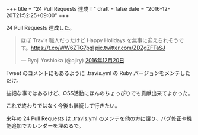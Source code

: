 +++
title = "24 Pull Requests 達成！"
draft = false
date = "2016-12-20T21:52:25+09:00"
+++

24 Pull Requests 達成した。

<blockquote class="twitter-tweet" data-lang="ja"><p lang="ja" dir="ltr">ほぼ Travis 職人だったけど Happy Holidays を無事に迎えられそうです。<a href="https://t.co/WW6ZTG7pgl">https://t.co/WW6ZTG7pgl</a> <a href="https://t.co/ZDZgZFTaSJ">pic.twitter.com/ZDZgZFTaSJ</a></p>&mdash; Ryoji Yoshioka (@ojiry) <a href="https://twitter.com/ojiry/status/811196419163836417">2016年12月20日</a></blockquote>
<script async src="//platform.twitter.com/widgets.js" charset="utf-8"></script>

Tweet のコメントにもあるように .travis.yml の Ruby バージョンをメンテしただけ。

些細な事ではあるけど、OSS活動にほんのちょっぴりでも貢献出来てよかった。

これで終わりではなく今後も継続して行きたい。

来年の 24 Pull Requests は .travis.yml のメンテを他の方に譲り、バグ修正や機能追加でカレンダーを埋めるで。
